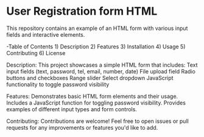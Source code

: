 # User Registration form HTML

This repository contains an example of an HTML form with various input fields and interactive elements.

-Table of Contents
    1) Description
    2) Features
    3) Installation
    4) Usage
    5) Contributing
    6) License

Description:
This project showcases a simple HTML form that includes:
Text input fields (text, password, tel, email, number, date)
    File upload field
    Radio buttons and checkboxes
    Range slider
    Select dropdown
    JavaScript functionality to toggle password visibility

Features:
    Demonstrates basic HTML form elements and their usage.
    Includes a JavaScript function for toggling password visibility.
    Provides examples of different input types and form controls.


Contributing:
Contributions are welcome! Feel free to open issues or pull requests for any improvements or features you'd like to add.
